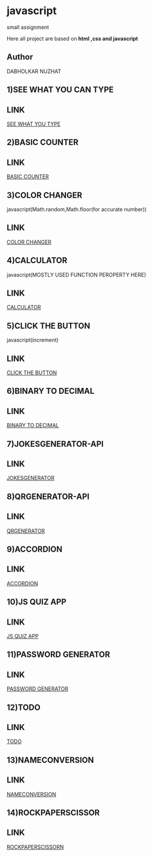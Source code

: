 # javascript
small assignment

Here all project are based on<b> html ,css and javascript</b>

## Author
DABHOLKAR NUZHAT

## 1)SEE WHAT YOU CAN TYPE
## LINK
[SEE WHAT YOU TYPE](https://nd1seewhatyoutype.netlify.app/)

## 2)BASIC COUNTER

## LINK
[BASIC COUNTER ](https://nd2basiccounter.netlify.app/)

## 3)COLOR CHANGER
 javascript(Math.random,Math.floor(for accurate number))

## LINK
[COLOR CHANGER ](https://nd3colorchanger.netlify.app/)

## 4)CALCULATOR
 javascript(MOSTLY USED FUNCTION PEROPERTY HERE)

## LINK
[CALCULATOR ](https://nd4calculator.netlify.app/)

## 5)CLICK THE BUTTON
 javascript(increment)

## LINK
[CLICK THE BUTTON](https://nd-5-clickthebutton.netlify.app/)

## 6)BINARY TO DECIMAL 

## LINK
[BINARY TO DECIMAL](https://nd-6-binary2decimal.netlify.app/)

## 7)JOKESGENERATOR-API

## LINK
[JOKESGENERATOR](https://nd-7-jokegenerator.netlify.app/)

## 8)QRGENERATOR-API

## LINK
[QRGENERATOR](https://nd-8-qrgenerator.netlify.app/)

## 9)ACCORDION

## LINK
[ACCORDION](https://nd-9-accordion.netlify.app/)

## 10)JS QUIZ APP

## LINK
[JS QUIZ APP](https://nd-10-jsquizapp.netlify.app/)

## 11)PASSWORD GENERATOR

## LINK
[PASSWORD GENERATOR](https://nd-11-passwordgenerator.netlify.app/)

## 12)TODO

## LINK
[TODO](https://nd-11-todo.netlify.app/)

## 13)NAMECONVERSION

## LINK
[NAMECONVERSION](https://nd-13-nameconversion.netlify.app/)

## 14)ROCKPAPERSCISSOR

## LINK
[ROCKPAPERSCISSORN](https://nd-13-rpc.netlify.app/)


